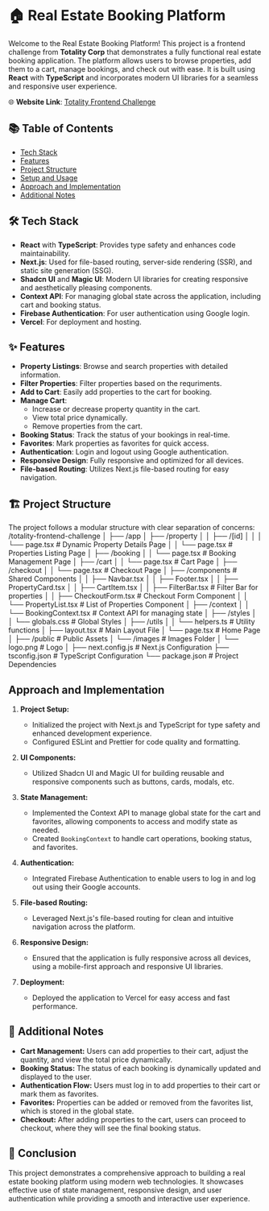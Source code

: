 # 🏠 Real Estate Booking Platform

Welcome to the Real Estate Booking Platform! This project is a frontend challenge from **Totality Corp** that demonstrates a fully functional real estate booking application. The platform allows users to browse properties, add them to a cart, manage bookings, and check out with ease. It is built using **React** with **TypeScript** and incorporates modern UI libraries for a seamless and responsive user experience.

🌐 **Website Link**: [Totality Frontend Challenge](https://totality-frontend-challenge-theta.vercel.app/)

## 📚 Table of Contents

- [Tech Stack](#-tech-stack)
- [Features](#-features)
- [Project Structure](#-project-structure)
- [Setup and Usage](#-setup-and-usage)
- [Approach and Implementation](#-approach-and-implementation)
- [Additional Notes](#-additional-notes)

## 🛠 Tech Stack

- **React** with **TypeScript**: Provides type safety and enhances code maintainability.
- **Next.js**: Used for file-based routing, server-side rendering (SSR), and static site generation (SSG).
- **Shadcn UI** and **Magic UI**: Modern UI libraries for creating responsive and aesthetically pleasing components.
- **Context API**: For managing global state across the application, including cart and booking status.
- **Firebase Authentication**: For user authentication using Google login.
- **Vercel**: For deployment and hosting.

## ✨ Features

- **Property Listings**: Browse and search properties with detailed information.
- **Filter Properties**: Filter properties based on the requriments.
- **Add to Cart**: Easily add properties to the cart for booking.
- **Manage Cart**:
  - Increase or decrease property quantity in the cart.
  - View total price dynamically.
  - Remove properties from the cart.
- **Booking Status**: Track the status of your bookings in real-time.
- **Favorites**: Mark properties as favorites for quick access.
- **Authentication**: Login and logout using Google authentication.
- **Responsive Design**: Fully responsive and optimized for all devices.
- **File-based Routing**: Utilizes Next.js file-based routing for easy navigation.

## 🏗 Project Structure

The project follows a modular structure with clear separation of concerns:
/totality-frontend-challenge │ ├── /app │ ├── /property │ │ ├── /[id] │ │ │ └── page.tsx # Dynamic Property Details Page │ │ └── page.tsx # Properties Listing Page │ ├── /booking │ │ └── page.tsx # Booking Management Page │ ├── /cart │ │ └── page.tsx # Cart Page │ ├── /checkout │ │ └── page.tsx # Checkout Page │ ├── /components # Shared Components │ │ ├── Navbar.tsx │ │ ├── Footer.tsx │ │ ├── PropertyCard.tsx │ │ ├── CartItem.tsx │ │ ├── FilterBar.tsx # Filter Bar for properties │ │ ├── CheckoutForm.tsx # Checkout Form Component │ │ └── PropertyList.tsx # List of Properties Component │ ├── /context │ │ └── BookingContext.tsx # Context API for managing state │ ├── /styles │ │ └── globals.css # Global Styles │ ├── /utils │ │ └── helpers.ts # Utility functions │ ├── layout.tsx # Main Layout File │ └── page.tsx # Home Page │ ├── /public # Public Assets │ └── /images # Images Folder │ └── logo.png # Logo │ ├── next.config.js # Next.js Configuration ├── tsconfig.json # TypeScript Configuration └── package.json # Project Dependencies

## Approach and Implementation

1. **Project Setup:**
   - Initialized the project with Next.js and TypeScript for type safety and enhanced development experience.
   - Configured ESLint and Prettier for code quality and formatting.

2. **UI Components:**
   - Utilized Shadcn UI and Magic UI for building reusable and responsive components such as buttons, cards, modals, etc.

3. **State Management:**
   - Implemented the Context API to manage global state for the cart and favorites, allowing components to access and modify state as needed.
   - Created `BookingContext` to handle cart operations, booking status, and favorites.

4. **Authentication:**
   - Integrated Firebase Authentication to enable users to log in and log out using their Google accounts.

5. **File-based Routing:**
   - Leveraged Next.js's file-based routing for clean and intuitive navigation across the platform.

6. **Responsive Design:**
   - Ensured that the application is fully responsive across all devices, using a mobile-first approach and responsive UI libraries.

7. **Deployment:**
   - Deployed the application to Vercel for easy access and fast performance.

## 📖 Additional Notes

- **Cart Management:** Users can add properties to their cart, adjust the quantity, and view the total price dynamically.
- **Booking Status:** The status of each booking is dynamically updated and displayed to the user.
- **Authentication Flow:** Users must log in to add properties to their cart or mark them as favorites.
- **Favorites:** Properties can be added or removed from the favorites list, which is stored in the global state.
- **Checkout:** After adding properties to the cart, users can proceed to checkout, where they will see the final booking status.

## 🎉 Conclusion

This project demonstrates a comprehensive approach to building a real estate booking platform using modern web technologies. It showcases effective use of state management, responsive design, and user authentication while providing a smooth and interactive user experience.
